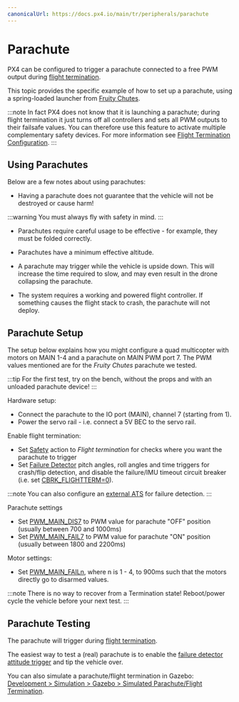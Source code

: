 ```yaml
---
canonicalUrl: https://docs.px4.io/main/tr/peripherals/parachute
---
```


# Parachute

PX4 can be configured to trigger a parachute connected to a free PWM output during [flight termination](../advanced_config/flight_termination.md).

This topic provides the specific example of how to set up a parachute, using a spring-loaded launcher from [Fruity Chutes](https://fruitychutes.com/buyachute/drone-and-uav-parachute-recovery-c-21/harrier-drone-parachute-launcher-c-21_33/).

:::note
In fact PX4 does not know that it is launching a parachute; during flight termination it just turns off all controllers and sets all PWM outputs to their failsafe values. You can therefore use this feature to activate multiple complementary safety devices. For more information see [Flight Termination Configuration](../advanced_config/flight_termination.md).
:::

## Using Parachutes

Below are a few notes about using parachutes:

- Having a parachute does not guarantee that the vehicle will not be destroyed or cause harm!
    
:::warning
You must always fly with safety in mind.
:::

- Parachutes require careful usage to be effective - for example, they must be folded correctly.

- Parachutes have a minimum effective altitude.
- A parachute may trigger while the vehicle is upside down. This will increase the time required to slow, and may even result in the drone collapsing the parachute.
- The system requires a working and powered flight controller. If something causes the flight stack to crash, the parachute will not deploy. 

## Parachute Setup

The setup below explains how you might configure a quad multicopter with motors on MAIN 1-4 and a parachute on MAIN PWM port 7. The PWM values mentioned are for the *Fruity Chutes* parachute we tested.

:::tip
For the first test, try on the bench, without the props and with an unloaded parachute device!
:::

Hardware setup:

- Connect the parachute to the IO port (MAIN), channel 7 (starting from 1).
- Power the servo rail - i.e. connect a 5V BEC to the servo rail.

Enable flight termination:

- Set [Safety](../config/safety.md) action to *Flight termination* for checks where you want the parachute to trigger
- Set [Failure Detector](../config/safety.md#failure_detector) pitch angles, roll angles and time triggers for crash/flip detection, and disable the failure/IMU timeout circuit breaker (i.e. set [CBRK_FLIGHTTERM=0](../advanced_config/parameter_reference.md#CBRK_FLIGHTTERM)).
    
:::note
You can also configure an [external ATS](../config/safety.md#external_ats) for failure detection.
:::

Parachute settings

- Set [PWM_MAIN_DIS7](../advanced_config/parameter_reference.md#PWM_MAIN_DIS7) to PWM value for parachute "OFF" position (usually between 700 and 1000ms)
- Set [PWM_MAIN_FAIL7](../advanced_config/parameter_reference.md#PWM_MAIN_FAIL7) to PWM value for parachute "ON" position (usually between 1800 and 2200ms)

Motor settings:

- Set [PWM_MAIN_FAILn](../advanced_config/parameter_reference.md#PWM_MAIN_FAIL1), where n is 1 - 4, to 900ms such that the motors directly go to disarmed values.

:::note
There is no way to recover from a Termination state! Reboot/power cycle the vehicle before your next test.
:::

<span id="testing"></span>

## Parachute Testing

The parachute will trigger during [flight termination](../advanced_config/flight_termination.md).

The easiest way to test a (real) parachute is to enable the [failure detector attitude trigger](../config/safety.md#attitude_trigger) and tip the vehicle over.

You can also simulate a parachute/flight termination in Gazebo: [Development > Simulation > Gazebo > Simulated Parachute/Flight Termination](../simulation/gazebo.md#flight_termination).